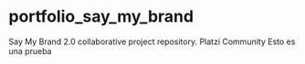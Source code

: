 # portfolio_say_my_brand
Say My Brand 2.0 collaborative project repository. Platzi Community
Esto es una prueba